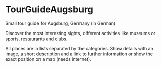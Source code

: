 # TourGuideAugsburg

Small tour guide for Augsburg, Germany (in German)

Discover the most interesting sights, different activities like museums or sports, restaurants and clubs.

All places are in lists separated by the categories.
Show details with an image, a short description and a link to further information or show the exact position on a map (needs internet).
